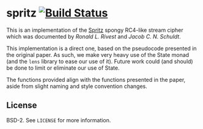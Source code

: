 # spritz [![Build Status](https://travis-ci.org/relrod/spritz.svg?branch=master)](https://travis-ci.org/relrod/spritz)

This is an implementation of the
[Spritz](https://people.csail.mit.edu/rivest/pubs/RS14.pdf) spongy RC4-like
stream cipher which was documented by *Ronald L. Rivest* and *Jacob C. N.
Schuldt*.

This implementation is a direct one, based on the pseudocode presented in the
original paper. As such, we make very heavy use of the State monad (and the
`lens` library to ease our use of it). Future work could (and should) be done to
limit or eliminate our use of State.

The functions provided align with the functions presented in the paper, aside
from slight naming and style convention changes.

## License

BSD-2. See `LICENSE` for more information.
